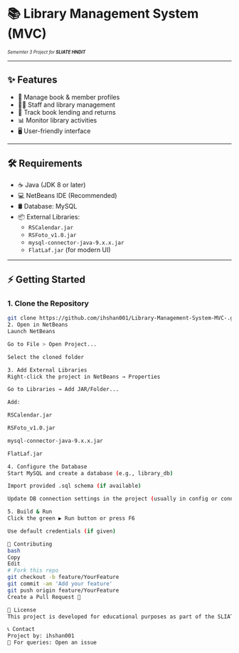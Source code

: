 # 📚 Library Management System (MVC)
<sub><sup><i>Sememter 3 Project for <b>SLIATE HNDIT</b></i></sup></sub>


---

## ✨ Features

- 📖 Manage book & member profiles  
- 👩‍💼 Staff and library management  
- 📝 Track book lending and returns  
- 📊 Monitor library activities  
- 🖥️ User-friendly interface  

---

## 🛠️ Requirements

- ☕ Java (JDK 8 or later)  
- 💻 NetBeans IDE (Recommended)  
- 🛢️ Database: MySQL  
- 📦 External Libraries:
  - `RSCalendar.jar`
  - `RSFoto_v1.0.jar`
  - `mysql-connector-java-9.x.x.jar`
  - `FlatLaf.jar` (for modern UI)

---

## ⚡ Getting Started

### 1. Clone the Repository

```bash
git clone https://github.com/ihshan001/Library-Management-System-MVC-.git
2. Open in NetBeans
Launch NetBeans

Go to File > Open Project...

Select the cloned folder

3. Add External Libraries
Right-click the project in NetBeans → Properties

Go to Libraries → Add JAR/Folder...

Add:

RSCalendar.jar

RSFoto_v1.0.jar

mysql-connector-java-9.x.x.jar

FlatLaf.jar

4. Configure the Database
Start MySQL and create a database (e.g., library_db)

Import provided .sql schema (if available)

Update DB connection settings in the project (usually in config or connection files)

5. Build & Run
Click the green ▶️ Run button or press F6

Use default credentials (if given)

🤝 Contributing
bash
Copy
Edit
# Fork this repo
git checkout -b feature/YourFeature
git commit -am 'Add your feature'
git push origin feature/YourFeature
Create a Pull Request 🧪

📝 License
This project is developed for educational purposes as part of the SLIATE HNDIT Final Project.

📞 Contact
Project by: ihshan001
💬 For queries: Open an issue
